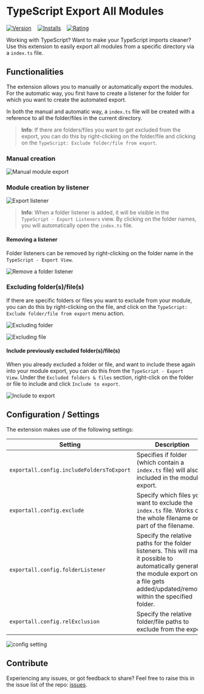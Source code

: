 # TypeScript Export All Modules 

[![Version](https://vsmarketplacebadge.apphb.com/version/eliostruyf.vscode-typescript-exportallmodules.svg)](https://marketplace.visualstudio.com/items?itemName=eliostruyf.vscode-typescript-exportallmodules)
&nbsp;&nbsp;
[![Installs](https://vsmarketplacebadge.apphb.com/installs/eliostruyf.vscode-typescript-exportallmodules.svg)](https://marketplace.visualstudio.com/items?itemName=eliostruyf.vscode-typescript-exportallmodules)
&nbsp;&nbsp;
[![Rating](https://vsmarketplacebadge.apphb.com/rating/eliostruyf.vscode-typescript-exportallmodules.svg)](https://marketplace.visualstudio.com/items?itemName=eliostruyf.vscode-typescript-exportallmodules&ssr=false#review-details)

Working with TypeScript? Want to make your TypeScript imports cleaner? Use this extension to easily export all modules from a specific directory via a `index.ts` file.

## Functionalities

The extension allows you to manually or automatically export the modules. For the automatic way, you first have to create a listener for the folder for which you want to create the automated export. 

In both the manual and automatic way, a `index.ts` file will be created with a reference to all the folder/files in the current directory.

> **Info**: If there are folders/files you want to get excluded from the export, you can do this by right-clicking on the folder/file and clicking on the `TypeScript: Exclude folder/file from export`.

### Manual creation

![Manual module export](./assets/manual-export.gif)

### Module creation by listener

![Export listener](./assets/listener.gif)

> **Info**: When a folder listener is added, it will be visible in the `TypeScript - Export Listeners` view. By clicking on the folder names, you will automatically open the `index.ts` file.

#### Removing a listener

Folder listeners can be removed by right-clicking on the folder name in the `TypeScript - Export View`.

![Remove a folder listener](./assets/remove-listener.png)

### Excluding folder(s)/file(s)

If there are specific folders or files you want to exclude from your module, you can do this by right-clicking on the file, and click on the `TypeScript: Exclude folder/file from export` menu action.

![Excluding folder](./assets/exclude-folder.png)

![Excluding file](./assets/exclude-file.png)

#### Include previously excluded folder(s)/file(s)

When you already excluded a folder or file, and want to include these again into your module export, you can do this from the `TypeScript - Export View`. Under the `Excluded folders & files` section, right-click on the folder or file to include and click `Include to export`.

![Include to export](./assets/include-export.png)

## Configuration / Settings

The extension makes use of the following settings:

| Setting | Description | Type | Default |
| --- | --- | --- | --- |
| `exportall.config.includeFoldersToExport` | Specifies if folder (which contain a `index.ts` file) will also be included in the module export. | boolean | `true` |
| `exportall.config.exclude` | Specify which files you want to exclude the `index.ts` file. Works on the whole filename or part of the filename. | string[] | `['.test.', '.spec.']` |
| `exportall.config.folderListener` | Specify the relative paths for the folder listeners. This will make it possible to automatically generate the module export once a file gets added/updated/removed within the specified folder. | string[] | `[]` |
| `exportall.config.relExclusion` | Specify the relative folder/file paths to exclude from the export. | string[] | `[]` |

![config setting](./assets/config.png)

## Contribute

Experiencing any issues, or got feedback to share? Feel free to raise this in the issue list of the repo: [issues](https://github.com/estruyf/vscode-typescript-exportallmodules/issues).